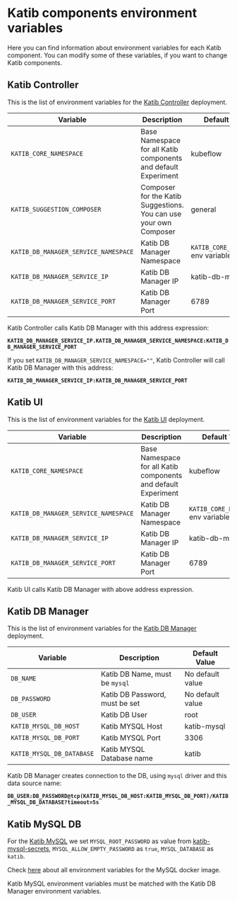 # Katib components environment variables

Here you can find information about environment variables for each Katib component. You can modify some of these variables, if you want to change Katib components.

## Katib Controller

This is the list of environment variables for the [Katib Controller](https://github.com/kubeflow/katib/blob/master/manifests/v1alpha3/katib-controller/katib-controller.yaml) deployment.

| Variable                             | Description                                                       | Default Value                       |
| ------------------------------------ | ----------------------------------------------------------------- | ----------------------------------- |
| `KATIB_CORE_NAMESPACE`               | Base Namespace for all Katib components and default Experiment    | kubeflow                            |
| `KATIB_SUGGESTION_COMPOSER`          | Composer for the Katib Suggestions. You can use your own Composer | general                             |
| `KATIB_DB_MANAGER_SERVICE_NAMESPACE` | Katib DB Manager Namespace                                        | `KATIB_CORE_NAMESPACE` env variable |
| `KATIB_DB_MANAGER_SERVICE_IP`        | Katib DB Manager IP                                               | katib-db-manager                    |
| `KATIB_DB_MANAGER_SERVICE_PORT`      | Katib DB Manager Port                                             | 6789                                |

Katib Controller calls Katib DB Manager with this address expression:

**`KATIB_DB_MANAGER_SERVICE_IP.KATIB_DB_MANAGER_SERVICE_NAMESPACE:KATIB_DB_MANAGER_SERVICE_PORT`**

If you set `KATIB_DB_MANAGER_SERVICE_NAMESPACE=""`, Katib Controller will call Katib DB Manager with this address:

**`KATIB_DB_MANAGER_SERVICE_IP:KATIB_DB_MANAGER_SERVICE_PORT`**

## Katib UI

This is the list of environment variables for the [Katib UI](https://github.com/kubeflow/katib/blob/master/manifests/v1alpha3/ui/deployment.yaml) deployment.

| Variable                             | Description                                                    | Default Value                       |
| ------------------------------------ | -------------------------------------------------------------- | ----------------------------------- |
| `KATIB_CORE_NAMESPACE`               | Base Namespace for all Katib components and default Experiment | kubeflow                            |
| `KATIB_DB_MANAGER_SERVICE_NAMESPACE` | Katib DB Manager Namespace                                     | `KATIB_CORE_NAMESPACE` env variable |
| `KATIB_DB_MANAGER_SERVICE_IP`        | Katib DB Manager IP                                            | katib-db-manager                    |
| `KATIB_DB_MANAGER_SERVICE_PORT`      | Katib DB Manager Port                                          | 6789                                |

Katib UI calls Katib DB Manager with above address expression.

## Katib DB Manager

This is the list of environment variables for the [Katib DB Manager](https://github.com/andreyvelich/katib/blob/doc-katib-config/manifests/v1alpha3/db-manager/deployment.yaml) deployment.

| Variable                  | Description                    | Default Value    |
| ------------------------- | ------------------------------ | ---------------- |
| `DB_NAME`                 | Katib DB Name, must be `mysql` | No default value |
| `DB_PASSWORD`             | Katib DB Password, must be set | No default value |
| `DB_USER`                 | Katib DB User                  | root             |
| `KATIB_MYSQL_DB_HOST`     | Katib MYSQL Host               | katib-mysql      |
| `KATIB_MYSQL_DB_PORT`     | Katib MYSQL Port               | 3306             |
| `KATIB_MYSQL_DB_DATABASE` | Katib MYSQL Database name      | katib            |

Katib DB Manager creates connection to the DB, using `mysql` driver and this data source name:

**`DB_USER:DB_PASSWORD@tcp(KATIB_MYSQL_DB_HOST:KATIB_MYSQL_DB_PORT)/KATIB_MYSQL_DB_DATABASE?timeout=5s`**

## Katib MySQL DB

For the [Katib MySQL](https://github.com/kubeflow/katib/blob/master/manifests/v1alpha3/mysql-db/deployment.yaml) we set `MYSQL_ROOT_PASSWORD` as value from [katib-mysql-secrets](https://github.com/kubeflow/katib/blob/master/manifests/v1alpha3/mysql-db/secret.yaml), `MYSQL_ALLOW_EMPTY_PASSWORD` as `true`, `MYSQL_DATABASE` as `katib`.

Check [here](https://github.com/docker-library/docs/tree/master/mysql#environment-variables) about all environment variables for the MySQL docker image.

Katib MySQL environment variables must be matched with the Katib DB Manager environment variables.
